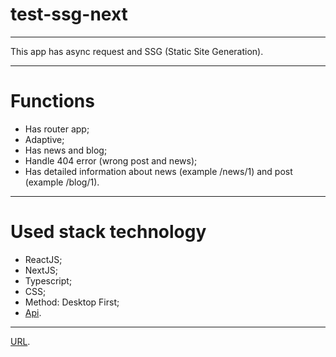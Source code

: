 # test-ssg-next

---

This app has async request and SSG (Static Site Generation).

---

# Functions

- Has router app;
- Adaptive;
- Has news and blog;
- Handle 404 error (wrong post and news);
- Has detailed information about news (example /news/1) and post (example /blog/1).

---

# Used stack technology

- ReactJS;
- NextJS;
- Typescript;
- CSS;
- Method: Desktop First;
- [Api](https://jsonplaceholder.typicode.com/).

---

[URL](https://test-ssg-next.vercel.app/).
